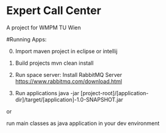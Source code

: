 # Expert Call Center
A project for WMPM TU Wien

#Running Apps:

0. Import maven project in eclipse or intellij

1. Build projects
mvn clean install

2. Run space server:
Install RabbitMQ Server https://www.rabbitmq.com/download.html

3. Run applications
java -jar [project-root]/[application-dir]/target/[application]-1.0-SNAPSHOT.jar

or

run main classes as java application in your dev environment
